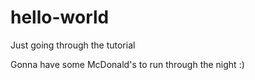 # hello-world
Just going through the tutorial

Gonna have some McDonald's to run through the night :)
